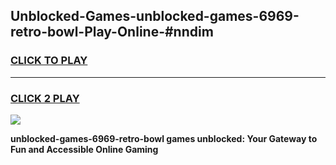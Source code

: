 
## Unblocked-Games-unblocked-games-6969-retro-bowl-Play-Online-#nndim
<h3>
<a href="https://premium.freeplayer.one?title=unblocked-games-6969-retro-bowl&ref=27F">CLICK TO PLAY</a></h3>
<hr>

<h3>
<a href="https://premium.freeplayer.one?title=unblocked-games-6969-retro-bowl&ref=27F">CLICK 2 PLAY</a>
  
</h3>

<a href="https://premium.freeplayer.one?title=unblocked-games-6969-retro-bowl&ref=27F"><img src="https://clearcache.store/games.png"></a>


**unblocked-games-6969-retro-bowl games unblocked: Your Gateway to Fun and Accessible Online Gaming**
